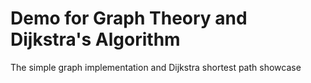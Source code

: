# Demo for Graph Theory and Dijkstra's Algorithm

The simple graph implementation and Dijkstra shortest path showcase